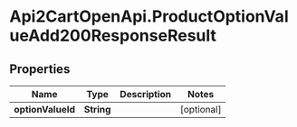# Api2CartOpenApi.ProductOptionValueAdd200ResponseResult

## Properties

Name | Type | Description | Notes
------------ | ------------- | ------------- | -------------
**optionValueId** | **String** |  | [optional] 


